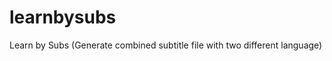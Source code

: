 learnbysubs
===========

Learn by Subs (Generate combined subtitle file with two different language)
